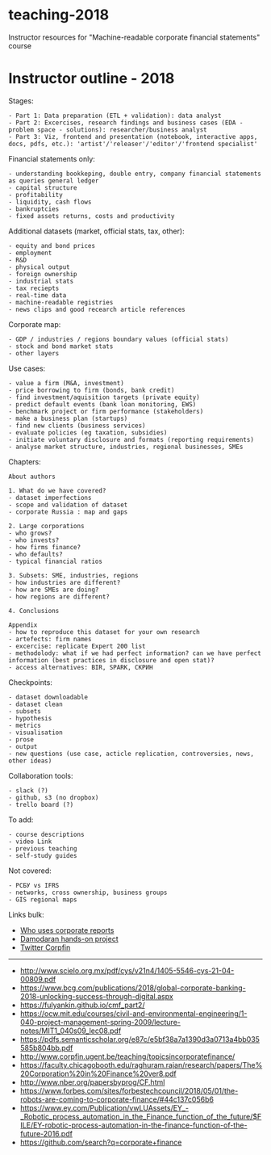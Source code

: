 # teaching-2018

Instructor resources for "Machine-readable corporate financial statements" course


Instructor outline - 2018
=========================

Stages:

    - Part 1: Data preparation (ETL + validation): data analyst
    - Part 2: Excercises, research findings and business cases (EDA - problem space - solutions): researcher/business analyst
    - Part 3: Viz, frontend and presentation (notebook, interactive apps, docs, pdfs, etc.): 'artist'/'releaser'/'editor'/'frontend specialist'

Financial statements only:

    - understanding bookkeping, double entry, company financial statements as queries general ledger  
    - capital structure 
    - profitability
    - liquidity, cash flows 
    - bankruptcies
    - fixed assets returns, costs and productivity 

Additional datasets (market, official stats, tax, other):

    - equity and bond prices
    - employment
    - R&D 
    - physical output
    - foreign ownership
    - industrial stats
    - tax reciepts
    - real-time data
    - machine-readable registries
    - news clips and good recearch article references

Corporate map:

    - GDP / industries / regions boundary values (official stats)
    - stock and bond market stats
    - other layers

Use cases:

    - value a firm (M&A, investment)
    - price borrowing to firm (bonds, bank credit)
    - find investment/aquisition targets (private equity)
    - predict default events (bank loan monitoring, EWS)
    - benchmark project or firm performance (stakeholders)
    - make a business plan (startups)
    - find new clients (business services)
    - evaluate policies (eg taxation, subsidies)
    - initiate voluntary disclosure and formats (reporting requirements)
    - analyse market structure, industries, regional businesses, SMEs  

Chapters:

    About authors

    1. What do we have covered?
    - dataset imperfections
    - scope and validation of dataset 
    - corporate Russia : map and gaps

    2. Large corporations
    - who grows?
    - who invests?
    - how firms finance?
    - who defaults?
    - typical financial ratios

    3. Subsets: SME, industries, regions
    - how industries are different?
    - how are SMEs are doing?
    - how regions are different?

    4. Conclusions

    Appendix     
    - how to reproduce this dataset for your own research    
    - artefects: firm names
    - excercise: replicate Expert 200 list
    - methodolody: what if we had perfect information? can we have perfect information (best practices in disclosure and open stat)?
    - access alternatives: BIR, SPARK, СКРИН

Checkpoints:

    - dataset downloadable
    - dataset clean
    - subsets
    - hypothesis
    - metrics
    - visualisation
    - prose
    - output 
    - new questions (use case, acticle replication, controversies, news, other ideas)


Collaboration tools:

    - slack (?) 
    - github, s3 (no dropbox)
    - trello board (?)

To add:

    - course descriptions
    - video Link
    - previous teaching
    - self-study guides

Not covered:

    - РСБУ vs IFRS
    - networks, cross ownership, business groups 
    - GIS regional maps

Links bulk:


- [Who uses corporate reports](http://eprints.lse.ac.uk/57683/1/__lse.ac.uk_storage_LIBRARY_Secondary_libfile_shared_repository_Content_Cascino%2C%20S_Who%20uses%20financial%20reports_Cascino_Who%20uses%20financial%20reports_2015.pdf)
- [Damodaran hands-on project](http://people.stern.nyu.edu/adamodar/pdfiles/cfovhds/cfproj.pdf)
- [Twitter Corpfin](https://ideas.repec.org/i/etcfn.html)

---

- http://www.scielo.org.mx/pdf/cys/v21n4/1405-5546-cys-21-04-00809.pdf
- https://www.bcg.com/publications/2018/global-corporate-banking-2018-unlocking-success-through-digital.aspx
- https://fulyankin.github.io/cmf_part2/
- https://ocw.mit.edu/courses/civil-and-environmental-engineering/1-040-project-management-spring-2009/lecture-notes/MIT1_040s09_lec08.pdf
- https://pdfs.semanticscholar.org/e87c/e5bf38a7a1390d3a0713a4bb035585b804bb.pdf
- http://www.corpfin.ugent.be/teaching/topicsincorporatefinance/
- https://faculty.chicagobooth.edu/raghuram.rajan/research/papers/The%20Corporation%20in%20Finance%20ver8.pdf
- http://www.nber.org/papersbyprog/CF.html
- https://www.forbes.com/sites/forbestechcouncil/2018/05/01/the-robots-are-coming-to-corporate-finance/#44c137c056b6
- https://www.ey.com/Publication/vwLUAssets/EY_-_Robotic_process_automation_in_the_Finance_function_of_the_future/$FILE/EY-robotic-process-automation-in-the-finance-function-of-the-future-2016.pdf
- https://github.com/search?q=corporate+finance